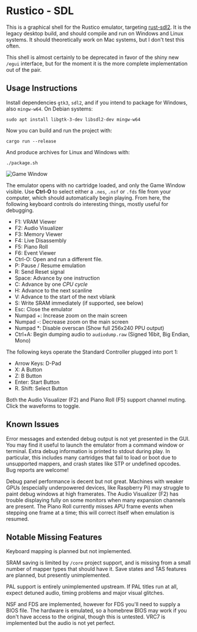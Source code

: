 # Rustico - SDL
This is a graphical shell for the Rustico emulator, targeting [rust-sdl2](https://github.com/Rust-SDL2/rust-sdl2). It is the legacy desktop build, and should compile and run on Windows and Linux systems. It should theoretically work on Mac systems, but I don't test this often.

This shell is almost certainly to be deprecated in favor of the shiny new `/egui` interface, but for the moment it is the more complete implementation out of the pair.

## Usage Instructions

Install dependencies `gtk3`, `sdl2`, and if you intend to package for Windows, also `mingw-w64`. On Debian systems:

```
sudo apt install libgtk-3-dev libsdl2-dev mingw-w64
```

Now you can build and run the project with:

```
cargo run --release
```

And produce archives for Linux and Windows with:

```
./package.sh
```

![Game Window](https://rustico.reploid.cafe/documentation/game_window.png) 

The emulator opens with no cartridge loaded, and only the Game Window visible. Use **Ctrl-O** to select either a `.nes`, `.nsf` or `.fds` file from your computer, which should automatically begin playing. From here, the following keyboard controls do interesting things, mostly useful for debugging.

- F1: VRAM Viewer
- F2: Audio Visualizer
- F3: Memory Viewer
- F4: Live Disassembly
- F5: Piano Roll
- F6: Event Viewer
- Ctrl-O: Open and run a different file.
- P: Pause / Resume emulation
- R: Send Reset signal
- Space: Advance by one instruction
- C: Advance by one *CPU cycle*
- H: Advance to the next scanline
- V: Advance to the start of the next vblank
- S: Write SRAM immediately (if supported, see below)
- Esc: Close the emulator
- Numpad +: Increase zoom on the main screen
- Numpad -: Decrease zoom on the main screen
- Numpad \*: Disable overscan (Show full 256x240 PPU output)
- Ctrl+A: Begin dumping audio to `audiodump.raw` (Signed 16bit, Big Endian, Mono)

The following keys operate the Standard Controller plugged into port 1:

- Arrow Keys: D-Pad
- X: A Button
- Z: B Button
- Enter: Start Button
- R. Shift: Select Button

Both the Audio Visualizer (F2) and Piano Roll (F5) support channel muting. Click the waveforms to toggle.

## Known Issues

Error messages and extended debug output is not yet presented in the GUI. You may find it useful to launch the emulator from a command window or terminal. Extra debug information is printed to stdout during play. In particular, this includes many cartridges that fail to load or boot due to unsupported mappers, and crash states like STP or undefined opcodes. Bug reports are welcome!

Debug panel performance is decent but not great. Machines with weaker GPUs (especially underpowered devices, like Raspberry Pi) may struggle to paint debug windows at high framerates. The Audio Visualizer (F2) has trouble displaying fully on some monitors when many expansion channels are present. The Piano Roll currently misses APU frame events when stepping one frame at a time; this will correct itself when emulation is resumed.

## Notable Missing Features

Keyboard mapping is planned but not implemented.

SRAM saving is limited by `/core` project support, and is missing from a small number of mapper types that should have it. Save states and TAS features are planned, but presently unimplemented.

PAL support is entirely unimplemented upstream. If PAL titles run at all, expect detuned audio, timing problems and major visual glitches.

NSF and FDS are implemented, however for FDS you'll need to supply a BIOS file. The hardware is emulated, so a homebrew BIOS may work if you don't have access to the original, though this is untested. VRC7 is implemented but the audio is not yet perfect.